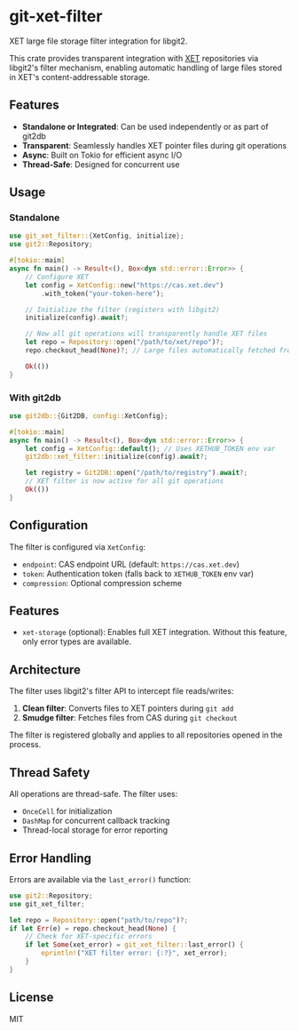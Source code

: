 # git-xet-filter

XET large file storage filter integration for libgit2.

This crate provides transparent integration with [XET](https://github.com/huggingface/xet-core) repositories via libgit2's filter mechanism, enabling automatic handling of large files stored in XET's content-addressable storage.

## Features

- **Standalone or Integrated**: Can be used independently or as part of git2db
- **Transparent**: Seamlessly handles XET pointer files during git operations
- **Async**: Built on Tokio for efficient async I/O
- **Thread-Safe**: Designed for concurrent use

## Usage

### Standalone

```rust
use git_xet_filter::{XetConfig, initialize};
use git2::Repository;

#[tokio::main]
async fn main() -> Result<(), Box<dyn std::error::Error>> {
    // Configure XET
    let config = XetConfig::new("https://cas.xet.dev")
        .with_token("your-token-here");

    // Initialize the filter (registers with libgit2)
    initialize(config).await?;

    // Now all git operations will transparently handle XET files
    let repo = Repository::open("/path/to/xet/repo")?;
    repo.checkout_head(None)?; // Large files automatically fetched from CAS

    Ok(())
}
```

### With git2db

```rust
use git2db::{Git2DB, config::XetConfig};

#[tokio::main]
async fn main() -> Result<(), Box<dyn std::error::Error>> {
    let config = XetConfig::default(); // Uses XETHUB_TOKEN env var
    git2db::xet_filter::initialize(config).await?;

    let registry = Git2DB::open("/path/to/registry").await?;
    // XET filter is now active for all git operations
    Ok(())
}
```

## Configuration

The filter is configured via `XetConfig`:

- `endpoint`: CAS endpoint URL (default: `https://cas.xet.dev`)
- `token`: Authentication token (falls back to `XETHUB_TOKEN` env var)
- `compression`: Optional compression scheme

## Features

- `xet-storage` (optional): Enables full XET integration. Without this feature, only error types are available.

## Architecture

The filter uses libgit2's filter API to intercept file reads/writes:

1. **Clean filter**: Converts files to XET pointers during `git add`
2. **Smudge filter**: Fetches files from CAS during `git checkout`

The filter is registered globally and applies to all repositories opened in the process.

## Thread Safety

All operations are thread-safe. The filter uses:
- `OnceCell` for initialization
- `DashMap` for concurrent callback tracking
- Thread-local storage for error reporting

## Error Handling

Errors are available via the `last_error()` function:

```rust
use git2::Repository;
use git_xet_filter;

let repo = Repository::open("path/to/repo")?;
if let Err(e) = repo.checkout_head(None) {
    // Check for XET-specific errors
    if let Some(xet_error) = git_xet_filter::last_error() {
        eprintln!("XET filter error: {:?}", xet_error);
    }
}
```

## License

MIT
